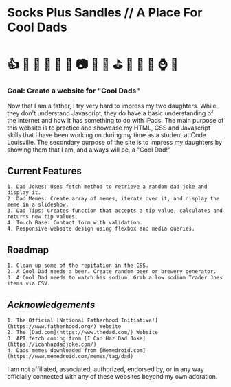 # **Socks Plus Sandles // A Place For Cool Dads**  
# :thumbsup: :hammer: :necktie: :walking: :beers: :doughnut: :camera: :briefcase: :wrench: :golf: :punch: :older_man: :dog: :watch: :hamburger:

### Goal: Create a website for "Cool Dads"
Now that I am a father, I try very hard to impress my two daughters. While they don't understand Javascript, they do have a basic understanding of the internet and how it has something to do with iPads. The main purpose of this website is to practice and showcase my HTML, CSS and Javascript skills that I have been working on during my time as a student at Code Louisville. The secondary purpose of the site is to impress my daughters by showing them that I am, and always will be, a "Cool Dad!"   

## Current Features 
    1. Dad Jokes: Uses fetch method to retrieve a random dad joke and display it.
    2. Dad Memes: Create array of memes, iterate over it, and display the meme in a slideshow. 
    3. Dad Tips: Creates function that accepts a tip value, calculates and returns new tip values. 
    4. Touch Base: Contact form with validation.
    4. Responsive website design using flexbox and media queries.

## Roadmap
    1. Clean up some of the repitation in the CSS. 
    2. A Cool Dad needs a beer. Create random beer or brewery generator.
    3. A Cool Dad needs to watch his sodium. Grab a low sodium Trader Joes items via CSV.

## *Acknowledgements*
    1. The Official [National Fatherhood Initiative!](https://www.fatherhood.org/) Website 
    2. The [Dad.com](https://www.thedad.com/) Website
    3. API fetch coming from [I Can Haz Dad Joke](https://icanhazdadjoke.com/)
    4. Dads memes downloaded from [Memedroid.com](https://www.memedroid.com/memes/tag/dad)

I am not affiliated, associated, authorized, endorsed by, or in any way officially connected with any of these websites beyond my own adoration.